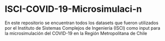 # ISCI-COVID-19-Microsimulaci-n
En este repositorio se encuentran todos los datasets que fueron utilizados por el Instituto de Sistemas Complejos de Ingeniería (ISCI) como input para la microsimulación del COVID-19 en la Región Metropolitana de Chile
